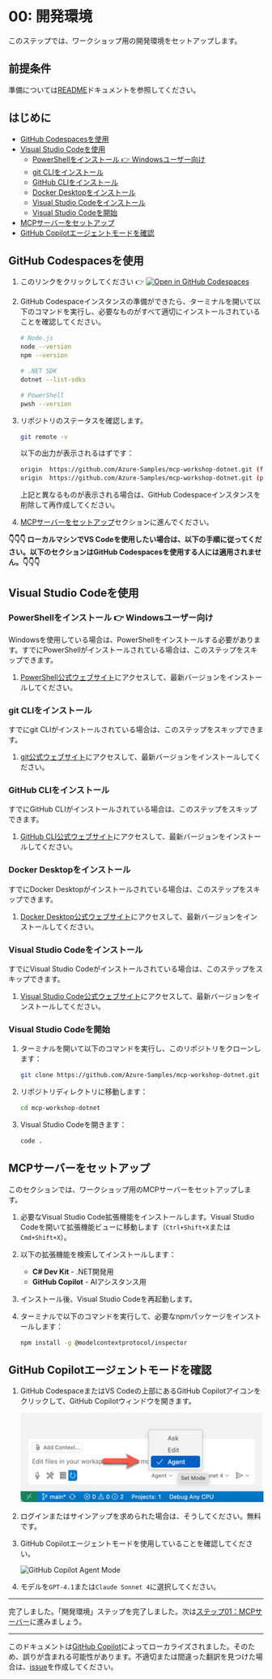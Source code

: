 # 00: 開発環境

このステップでは、ワークショップ用の開発環境をセットアップします。

## 前提条件

準備については[README](../README.md#prerequisites)ドキュメントを参照してください。

## はじめに

- [GitHub Codespacesを使用](#github-codespacesを使用)
- [Visual Studio Codeを使用](#visual-studio-codeを使用)
  - [PowerShellをインストール 👉 Windowsユーザー向け](#powershellをインストール--windowsユーザー向け)
  - [git CLIをインストール](#git-cliをインストール)
  - [GitHub CLIをインストール](#github-cliをインストール)
  - [Docker Desktopをインストール](#docker-desktopをインストール)
  - [Visual Studio Codeをインストール](#visual-studio-codeをインストール)
  - [Visual Studio Codeを開始](#visual-studio-codeを開始)
- [MCPサーバーをセットアップ](#mcpサーバーをセットアップ)
- [GitHub Copilotエージェントモードを確認](#github-copilotエージェントモードを確認)

## GitHub Codespacesを使用

1. このリンクをクリックしてください 👉 [![Open in GitHub Codespaces](https://github.com/codespaces/badge.svg)](https://codespaces.new/Azure-Samples/mcp-workshop-dotnet)

1. GitHub Codespaceインスタンスの準備ができたら、ターミナルを開いて以下のコマンドを実行し、必要なものがすべて適切にインストールされていることを確認してください。

    ```bash
    # Node.js
    node --version
    npm --version
    ```

    ```bash
    # .NET SDK
    dotnet --list-sdks
    ```

    ```bash
    # PowerShell
    pwsh --version
    ```

1. リポジトリのステータスを確認します。

    ```bash
    git remote -v
    ```

   以下の出力が表示されるはずです：

    ```bash
    origin  https://github.com/Azure-Samples/mcp-workshop-dotnet.git (fetch)
    origin  https://github.com/Azure-Samples/mcp-workshop-dotnet.git (push)
    ```

   上記と異なるものが表示される場合は、GitHub Codespaceインスタンスを削除して再作成してください。

1. [MCPサーバーをセットアップ](#mcpサーバーをセットアップ)セクションに進んでください。

**👇👇👇 ローカルマシンでVS Codeを使用したい場合は、以下の手順に従ってください。以下のセクションはGitHub Codespacesを使用する人には適用されません。👇👇👇**

## Visual Studio Codeを使用

### PowerShellをインストール 👉 Windowsユーザー向け

Windowsを使用している場合は、PowerShellをインストールする必要があります。すでにPowerShellがインストールされている場合は、このステップをスキップできます。

1. [PowerShell公式ウェブサイト](https://docs.microsoft.com/powershell/scripting/install/installing-powershell)にアクセスして、最新バージョンをインストールしてください。

### git CLIをインストール

すでにgit CLIがインストールされている場合は、このステップをスキップできます。

1. [git公式ウェブサイト](https://git-scm.com/downloads)にアクセスして、最新バージョンをインストールしてください。

### GitHub CLIをインストール

すでにGitHub CLIがインストールされている場合は、このステップをスキップできます。

1. [GitHub CLI公式ウェブサイト](https://cli.github.com/)にアクセスして、最新バージョンをインストールしてください。

### Docker Desktopをインストール

すでにDocker Desktopがインストールされている場合は、このステップをスキップできます。

1. [Docker Desktop公式ウェブサイト](https://docs.docker.com/get-started/get-docker/)にアクセスして、最新バージョンをインストールしてください。

### Visual Studio Codeをインストール

すでにVisual Studio Codeがインストールされている場合は、このステップをスキップできます。

1. [Visual Studio Code公式ウェブサイト](https://code.visualstudio.com/)にアクセスして、最新バージョンをインストールしてください。

### Visual Studio Codeを開始

1. ターミナルを開いて以下のコマンドを実行し、このリポジトリをクローンします：

    ```bash
    git clone https://github.com/Azure-Samples/mcp-workshop-dotnet.git
    ```

1. リポジトリディレクトリに移動します：

    ```bash
    cd mcp-workshop-dotnet
    ```

1. Visual Studio Codeを開きます：

    ```bash
    code .
    ```

## MCPサーバーをセットアップ

このセクションでは、ワークショップ用のMCPサーバーをセットアップします。

1. 必要なVisual Studio Code拡張機能をインストールします。Visual Studio Codeを開いて拡張機能ビューに移動します（`Ctrl+Shift+X`または`Cmd+Shift+X`）。

1. 以下の拡張機能を検索してインストールします：
   - **C# Dev Kit** - .NET開発用
   - **GitHub Copilot** - AIアシスタンス用

1. インストール後、Visual Studio Codeを再起動します。

1. ターミナルで以下のコマンドを実行して、必要なnpmパッケージをインストールします：

    ```bash
    npm install -g @modelcontextprotocol/inspector
    ```

## GitHub Copilotエージェントモードを確認

1. GitHub CodespaceまたはVS Codeの上部にあるGitHub Copilotアイコンをクリックして、GitHub Copilotウィンドウを開きます。

   ![Open GitHub Copilot Chat](../../../docs/images/setup-02.png)

1. ログインまたはサインアップを求められた場合は、そうしてください。無料です。
1. GitHub Copilotエージェントモードを使用していることを確認してください。

   ![GitHub Copilot Agent Mode](../../../docs/images/setup-03.png)

1. モデルを`GPT-4.1`または`Claude Sonnet 4`に選択してください。

---

完了しました。「開発環境」ステップを完了しました。次は[ステップ01：MCPサーバー](./01-mcp-server.md)に進みましょう。

---

このドキュメントは[GitHub Copilot](https://docs.github.com/copilot/about-github-copilot/what-is-github-copilot)によってローカライズされました。そのため、誤りが含まれる可能性があります。不適切または間違った翻訳を見つけた場合は、[issue](../../../issues)を作成してください。